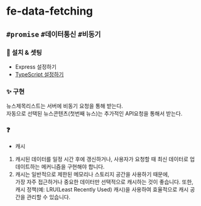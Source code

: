 # fe-data-fetching

## `#promise` `#데이터통신` `#비동기`

### 🔧 설치 & 셋팅

- Express 설정하기
- [TypeScript 설정하기](https://velog.io/@nemo/typescript-install-setting)

### ✨ 구현

뉴스제목리스트는 서버에 비동기 요청을 통해 받는다.  
자동으로 선택된 뉴스콘텐츠(첫번째 뉴스)는 추가적인 API요청을 통해서 받는다.

### ❓

- 캐시

1. 캐시된 데이터를 일정 시간 후에 갱신하거나, 사용자가 요청할 때 최신 데이터로 업데이트하는 메커니즘을 구현해야 합니다.
2. 캐시는 일반적으로 제한된 메모리나 스토리지 공간을 사용하기 때문에,  
   가장 자주 접근하거나 중요한 데이터만 선택적으로 캐시하는 것이 좋습니다. 또한, 캐시 정책(예: LRU(Least Recently Used) 캐시)을 사용하여 효율적으로 캐시 공간을 관리할 수 있습니다.
